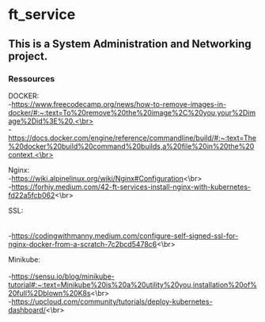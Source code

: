 # ft_service
## This is a System Administration and Networking project.

### Ressources


DOCKER: 
     <br> -https://www.freecodecamp.org/news/how-to-remove-images-in-docker/#:~:text=To%20remove%20the%20image%2C%20you,your%2Dimage%2Did%3E%20.<\br>
      <br> -https://docs.docker.com/engine/reference/commandline/build/#:~:text=The%20docker%20build%20command%20builds,a%20file%20in%20the%20context.<\br>

Nginx: 
      <br> -https://wiki.alpinelinux.org/wiki/Nginx#Configuration<\br>
      <br> -https://forhjy.medium.com/42-ft-services-install-nginx-with-kubernetes-fd22a5fcb062<\br>
 
 
 SSL: 
     <br>  <br>  <br> -https://codingwithmanny.medium.com/configure-self-signed-ssl-for-nginx-docker-from-a-scratch-7c2bcd5478c6<\br>
 
 
 Minikube: 
     <br>  <br> -https://sensu.io/blog/minikube-tutorial#:~:text=Minikube%20is%20a%20utility%20you,installation%20of%20full%2Dblown%20K8s<\br>
     <br> -https://upcloud.com/community/tutorials/deploy-kubernetes-dashboard/<\br>
